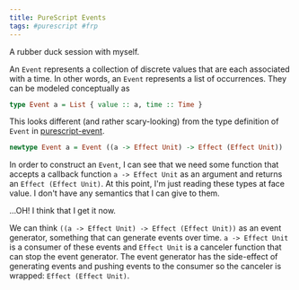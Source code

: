 ```yaml
---
title: PureScript Events
tags: #purescript #frp
---
```


A rubber duck session with myself.

An `Event` represents a collection of discrete values that are each associated with a time. In other words, an `Event` represents a list of occurrences. They can be modeled conceptually as

``` purescript
type Event a = List { value :: a, time :: Time }
```

This looks different (and rather scary-looking) from the type definition of `Event` in [purescript-event](https://github.com/paf31/purescript-event/blob/v1.2.4/src/FRP/Event.purs#L39-L39).

``` purescript
newtype Event a = Event ((a -> Effect Unit) -> Effect (Effect Unit))
```

In order to construct an `Event`, I can see that we need some function that accepts a callback function `a -> Effect Unit` as an argument and returns an `Effect (Effect Unit)`. At this point, I'm just reading these types at face value. I don't have any semantics that I can give to them.

...OH! I think that I get it now.

We can think `((a -> Effect Unit) -> Effect (Effect Unit))` as an event generator, something that can generate events over time. `a -> Effect Unit` is a consumer of these events and `Effect Unit` is a canceler function that can stop the event generator. The event generator has the side-effect of generating events and pushing events to the consumer so the canceler is wrapped: `Effect (Effect Unit)`.
